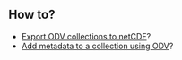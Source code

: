 ## How to?

- [Export ODV collections to netCDF](ODV_netCDF_export.md)?
- [Add metadata to a collection using ODV](ODV_EDMO_CDI.md)?
